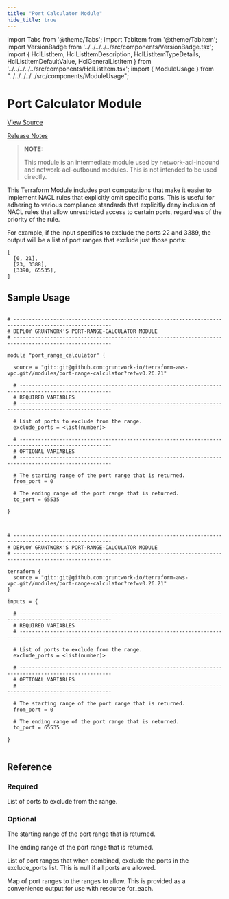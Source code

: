 ```yaml
---
title: "Port Calculator Module"
hide_title: true
---
```


import Tabs from '@theme/Tabs';
import TabItem from '@theme/TabItem';
import VersionBadge from '../../../../../src/components/VersionBadge.tsx';
import { HclListItem, HclListItemDescription, HclListItemTypeDetails, HclListItemDefaultValue, HclGeneralListItem } from '../../../../../src/components/HclListItem.tsx';
import { ModuleUsage } from "../../../../../src/components/ModuleUsage";

<VersionBadge repoTitle="VPC Modules" version="0.26.21" lastModifiedVersion="0.22.3"/>

# Port Calculator Module

<a href="https://github.com/gruntwork-io/terraform-aws-vpc/tree/v0.26.21/modules/port-range-calculator" className="link-button" title="View the source code for this module in GitHub.">View Source</a>

<a href="https://github.com/gruntwork-io/terraform-aws-vpc/releases/tag/v0.22.3" className="link-button" title="Release notes for only versions which impacted this module.">Release Notes</a>

> **NOTE:**
>
> This module is an intermediate module used by network-acl-inbound and network-acl-outbound modules. This is not
> intended to be used directly.

This Terraform Module includes port computations that make it easier to implement NACL rules that
explicitly omit specific ports. This is useful for adhering to various compliance standards that explicitly deny
inclusion of NACL rules that allow unrestricted access to certain ports, regardless of the priority of the rule.

For example, if the input specifies to exclude the ports 22 and 3389, the output will be a list of port ranges that exclude
just those ports:

```
[
  [0, 21],
  [23, 3388],
  [3390, 65535],
]
```

## Sample Usage

<Tabs>
<TabItem value="terraform" label="Terraform" default>

```hcl title="main.tf"

# ------------------------------------------------------------------------------------------------------
# DEPLOY GRUNTWORK'S PORT-RANGE-CALCULATOR MODULE
# ------------------------------------------------------------------------------------------------------

module "port_range_calculator" {

  source = "git::git@github.com:gruntwork-io/terraform-aws-vpc.git//modules/port-range-calculator?ref=v0.26.21"

  # ----------------------------------------------------------------------------------------------------
  # REQUIRED VARIABLES
  # ----------------------------------------------------------------------------------------------------

  # List of ports to exclude from the range.
  exclude_ports = <list(number)>

  # ----------------------------------------------------------------------------------------------------
  # OPTIONAL VARIABLES
  # ----------------------------------------------------------------------------------------------------

  # The starting range of the port range that is returned.
  from_port = 0

  # The ending range of the port range that is returned.
  to_port = 65535

}


```

</TabItem>
<TabItem value="terragrunt" label="Terragrunt" default>

```hcl title="terragrunt.hcl"

# ------------------------------------------------------------------------------------------------------
# DEPLOY GRUNTWORK'S PORT-RANGE-CALCULATOR MODULE
# ------------------------------------------------------------------------------------------------------

terraform {
  source = "git::git@github.com:gruntwork-io/terraform-aws-vpc.git//modules/port-range-calculator?ref=v0.26.21"
}

inputs = {

  # ----------------------------------------------------------------------------------------------------
  # REQUIRED VARIABLES
  # ----------------------------------------------------------------------------------------------------

  # List of ports to exclude from the range.
  exclude_ports = <list(number)>

  # ----------------------------------------------------------------------------------------------------
  # OPTIONAL VARIABLES
  # ----------------------------------------------------------------------------------------------------

  # The starting range of the port range that is returned.
  from_port = 0

  # The ending range of the port range that is returned.
  to_port = 65535

}


```

</TabItem>
</Tabs>




## Reference

<Tabs>
<TabItem value="inputs" label="Inputs" default>

### Required

<HclListItem name="exclude_ports" requirement="required" type="list(number)">
<HclListItemDescription>

List of ports to exclude from the range.

</HclListItemDescription>
</HclListItem>

### Optional

<HclListItem name="from_port" requirement="optional" type="number">
<HclListItemDescription>

The starting range of the port range that is returned.

</HclListItemDescription>
<HclListItemDefaultValue defaultValue="0"/>
</HclListItem>

<HclListItem name="to_port" requirement="optional" type="number">
<HclListItemDescription>

The ending range of the port range that is returned.

</HclListItemDescription>
<HclListItemDefaultValue defaultValue="65535"/>
</HclListItem>

</TabItem>
<TabItem value="outputs" label="Outputs">

<HclListItem name="allowed_port_ranges_list">
<HclListItemDescription>

List of port ranges that when combined, exclude the ports in the exclude_ports list. This is null if all ports are allowed.

</HclListItemDescription>
</HclListItem>

<HclListItem name="allowed_port_ranges_map">
<HclListItemDescription>

Map of port ranges to the ranges to allow. This is provided as a convenience output for use with resource for_each.

</HclListItemDescription>
</HclListItem>

</TabItem>
</Tabs>


<!-- ##DOCS-SOURCER-START
{
  "originalSources": [
    "https://github.com/gruntwork-io/terraform-aws-vpc/tree/v0.26.21/modules/port-range-calculator/readme.md",
    "https://github.com/gruntwork-io/terraform-aws-vpc/tree/v0.26.21/modules/port-range-calculator/variables.tf",
    "https://github.com/gruntwork-io/terraform-aws-vpc/tree/v0.26.21/modules/port-range-calculator/outputs.tf"
  ],
  "sourcePlugin": "module-catalog-api",
  "hash": "bb260374d00250c2e150007f25a1c516"
}
##DOCS-SOURCER-END -->
